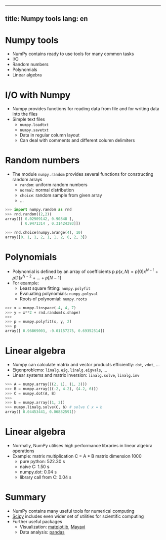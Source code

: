<!--
SPDX-FileCopyrightText: 2019 CSC - IT Center for Science Ltd. <www.csc.fi>

SPDX-License-Identifier: CC-BY-NC-SA-4.0
-->

---
title:  Numpy tools
lang:   en
---


# Numpy tools

- NumPy contains ready to use tools for many common tasks
- I/O
- Random numbers
- Polynomials
- Linear algebra


# I/O with Numpy

- Numpy provides functions for reading data from file and for writing data
  into the files
- Simple text files
    - `numpy.loadtxt`
    - `numpy.savetxt`
    - Data in regular column layout
    - Can deal with comments and different column delimiters


# Random numbers

- The module `numpy.random` provides several functions for constructing
  random arrays
    - `random`: uniform random numbers
    - `normal`: normal distribution
    - `choice`: random sample from given array
    - ...

```python
>>> import numpy.random as rnd
>>> rnd.random((2,2))
array([[ 0.02909142, 0.90848 ],
       [ 0.9471314 , 0.31424393]])

>>> rnd.choice(numpy.arange(4), 10)
array([0, 1, 1, 2, 1, 1, 2, 0, 2, 3])
```


# Polynomials

- Polynomial is defined by an array of coefficients p
  $p(x, N) = p[0] x^{N-1} + p[1] x^{N-2} + ... + p[N-1]$
- For example:
    - Least square fitting: `numpy.polyfit`
    - Evaluating polynomials: `numpy.polyval`
    - Roots of polynomial: `numpy.roots`

```python
>>> x = numpy.linspace(-4, 4, 7)
>>> y = x**2 + rnd.random(x.shape)
>>>
>>> p = numpy.polyfit(x, y, 2)
>>> p
array([ 0.96869003, -0.01157275, 0.69352514])
```


# Linear algebra

- Numpy can calculate matrix and vector products efficiently: `dot`,
  `vdot`, ...
- Eigenproblems: `linalg.eig`, `linalg.eigvals`, ...
- Linear systems and matrix inversion: `linalg.solve`, `linalg.inv`

```python
>>> A = numpy.array(((2, 1), (1, 3)))
>>> B = numpy.array(((-2, 4.2), (4.2, 6)))
>>> C = numpy.dot(A, B)
>>>
>>> b = numpy.array((1, 2))
>>> numpy.linalg.solve(C, b) # solve C x = b
array([ 0.04453441, 0.06882591])
```


# Linear algebra

- Normally, NumPy utilises high performance libraries in linear algebra
  operations
- Example: matrix multiplication C = A * B matrix dimension 1000
    - pure python:           522.30 s
    - naive C:                 1.50 s
    - numpy.dot:               0.04 s
    - library call from C:     0.04 s



# Summary

- NumPy contains many useful tools for numerical computing
- [Scipy](https://scipy.org/) includes even wider set of utilities for
  scientific computing
- Further useful packages
    - Visualization: [matplotlib](https://matplotlib.org/),
      [Mayavi](https://docs.enthought.com/mayavi/mayavi/)
    - Data analysis: [pandas](https://pandas.pydata.org/)
